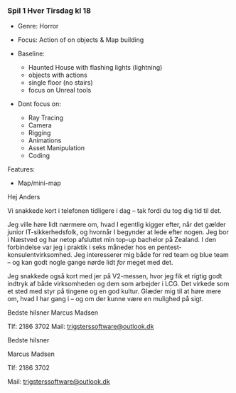 ### Spil 1 Hver Tirsdag kl 18

- Genre: Horror
  
- Focus: Action of on objects & Map building
  
- Baseline:  
	- Haunted House with flashing lights (lightning)
	- objects with actions
	- single floor (no stairs)
	- focus on Unreal tools

- Dont focus on: 
	- Ray Tracing 
	- Camera
	- Rigging
	- Animations
	- Asset Manipulation 
	- Coding

Features:
- Map/mini-map




Hej Anders

Vi snakkede kort i telefonen tidligere i dag – tak fordi du tog dig tid til det.

Jeg ville høre lidt nærmere om, hvad I egentlig kigger efter, når det gælder junior IT-sikkerhedsfolk, og hvornår I begynder at lede efter nogen.
Jeg bor i Næstved og har netop afsluttet min top-up bachelor på Zealand. I den forbindelse var jeg i praktik i seks måneder hos en pentest-konsulentvirksomhed. Jeg interesserer mig både for red team og blue team – og kan godt nogle gange nørde lidt _for_ meget med det.

Jeg snakkede også kort med jer på V2-messen, hvor jeg fik et rigtig godt indtryk af  både virksomheden og dem som arbejder i  LCG. Det virkede som et sted med styr på tingene og en god kultur.
Glæder mig til at høre mere om, hvad I har gang i – og om der kunne være en mulighed på sigt.

Bedste hilsner
Marcus Madsen

Tlf: 2186 3702
Mail: trigsterssoftware@outlook.dk


Bedste hilsner

Marcus Madsen

  

Tlf: 2186 3702

Mail: trigsterssoftware@outlook.dk